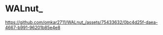 # WALnut_

https://github.com/omkar2711/WALnut_/assets/75433632/0bc4d25f-daea-4667-b991-96201b85e4e8

